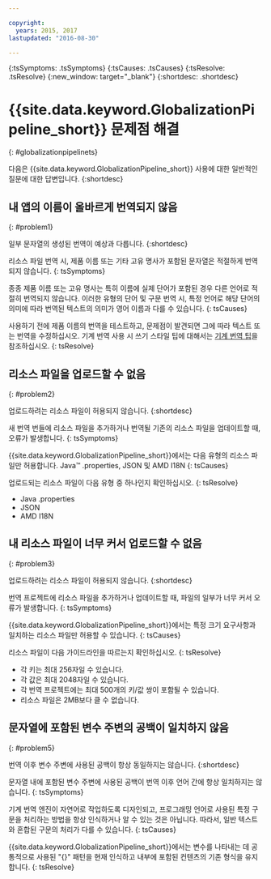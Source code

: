 ```yaml
---

copyright:
  years: 2015, 2017
lastupdated: "2016-08-30"

---
```


{:tsSymptoms: .tsSymptoms} 
{:tsCauses: .tsCauses} 
{:tsResolve: .tsResolve} 
{:new_window: target="_blank"}
{:shortdesc: .shortdesc}

# {{site.data.keyword.GlobalizationPipeline_short}} 문제점 해결
{: #globalizationpipelinets}


다음은 {{site.data.keyword.GlobalizationPipeline_short}} 사용에 대한 일반적인 질문에 대한 답변입니다.
{:shortdesc}


## 내 앱의 이름이 올바르게 번역되지 않음
{: #problem1}

일부 문자열의 생성된 번역이 예상과 다릅니다.
{:shortdesc}

리소스 파일 번역 시, 제품 이름 또는 기타 고유 명사가 포함된 문자열은 적절하게 번역되지 않습니다.
{: tsSymptoms}

종종 제품 이름 또는 고유 명사는 특히 이름에 실제 단어가 포함된 경우 다른 언어로 적절히 번역되지 않습니다. 이러한 유형의 단어 및 구문 번역 시, 특정 언어로 해당 단어의 의미에 따라 번역된 텍스트의 의미가 영어 이름과 다를 수 있습니다.
{: tsCauses}

사용하기 전에 제품 이름의 번역을 테스트하고, 문제점이 발견되면 그에 따라 텍스트 또는 번역을 수정하십시오. 기계 번역 사용 시 쓰기 스타일 팁에 대해서는 [기계 번역 팁](./tips.html#globalizationpipeline_tips)을 참조하십시오.
{: tsResolve}



## 리소스 파일을 업로드할 수 없음
{: #problem2}

업로드하려는 리소스 파일이 허용되지 않습니다.
{:shortdesc}

새 번역 번들에 리소스 파일을 추가하거나 번역될 기존의 리소스 파일을 업데이트할 때, 오류가 발생합니다.
{: tsSymptoms}

{{site.data.keyword.GlobalizationPipeline_short}}에서는 다음 유형의 리소스 파일만 허용합니다. Java™ .properties, JSON 및 AMD I18N
{: tsCauses}

업로드되는 리소스 파일이 다음 유형 중 하나인지 확인하십시오.
{: tsResolve}
* Java .properties
* JSON
* AMD I18N



## 내 리소스 파일이 너무 커서 업로드할 수 없음
{: #problem3}

업로드하려는 리소스 파일이 허용되지 않습니다.
{:shortdesc}

번역 프로젝트에 리소스 파일을 추가하거나 업데이트할 때, 파일의 일부가 너무 커서 오류가 발생합니다.
{: tsSymptoms}

{{site.data.keyword.GlobalizationPipeline_short}}에서는 특정 크기 요구사항과 일치하는 리소스 파일만 허용할 수 있습니다.
{: tsCauses}

리소스 파일이 다음 가이드라인을 따르는지 확인하십시오.
{: tsResolve}
* 각 키는 최대 256자일 수 있습니다.
* 각 값은 최대 2048자일 수 있습니다.
* 각 번역 프로젝트에는 최대 500개의 키/값 쌍이 포함될 수 있습니다.
* 리소스 파일은 2MB보다 클 수 없습니다.




## 문자열에 포함된 변수 주변의 공백이 일치하지 않음
{: #problem5}

번역 이후 변수 주변에 사용된 공백이 항상 동일하지는 않습니다.
{:shortdesc}

문자열 내에 포함된 변수 주변에 사용된 공백이 번역 이후 언어 간에 항상 일치하지는 않습니다.
{: tsSymptoms}

기계 번역 엔진이 자연어로 작업하도록 디자인되고, 프로그래밍 언어로 사용된 특정 구문을 처리하는 방법을 항상 인식하거나 알 수 있는 것은 아닙니다. 따라서, 일반 텍스트와 혼합된 구문의 처리가 다를 수 있습니다.
{: tsCauses}

{{site.data.keyword.GlobalizationPipeline_short}}에서는 변수를 나타내는 데 공통적으로 사용된 "{}" 패턴을 현재 인식하고 내부에 포함된 컨텐츠의 기존 형식을 유지합니다.
{: tsResolve}
